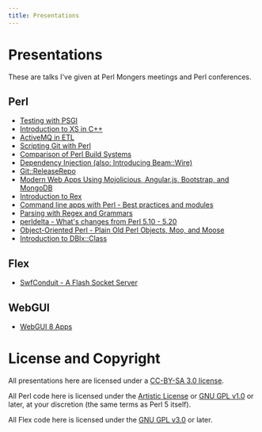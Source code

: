 ```yaml
---
title: Presentations
---
```


# Presentations

These are talks I've given at Perl Mongers meetings and Perl conferences.

## Perl

* [Testing with PSGI](/talks/Perl/PSGI-Testing.html)
* [Introduction to XS in C++](/talks/Perl/Intro-XS-CXX.html)
* [ActiveMQ in ETL](/talks/Perl/ActiveMQ-ETL.html)
* [Scripting Git with Perl](/talks/Perl/Scripting-Git.html)
* [Comparison of Perl Build Systems](/talks/Perl/Compare-Building-Modules.html)
* [Dependency Injection (also: Introducing Beam::Wire)](/talks/Perl/Dependency-Injection.html)
* [Git::ReleaseRepo](/talks/Perl/Git-ReleaseRepo.html)
* [Modern Web Apps Using Mojolicious, Angular.js, Bootstrap, and MongoDB](/talks/Perl/Mojo-Angular.html)
* [Introduction to Rex](/Introduction-to-Rex)
* [Command line apps with Perl - Best practices and modules](http://chicago.pm.org/Command-Line-Apps/)
* [Parsing with Regex and Grammars](http://chicago.pm.org/Parsing-Regex-Grammars/)
* [perldelta - What's changes from Perl 5.10 - 5.20](http://chicago.pm.org/perldelta)
* [Object-Oriented Perl - Plain Old Perl Objects, Moo, and Moose](http://chicago.pm.org/Object-Oriented/)
* [Introduction to DBIx::Class](http://preaction.github.io/Introduction-to-DBIx-Class/)

## Flex

* [SwfConduit - A Flash Socket Server](/talks/Flex/SwfConduit.html)

## WebGUI

* [WebGUI 8 Apps](/talks/WebGUI/8-apps.html)

# License and Copyright

All presentations here are licensed under a [CC-BY-SA 3.0
license](http://creativecommons.org/licenses/by-sa/3.0/us/).

All Perl code here is licensed under the [Artistic
License](http://dev.perl.org/licenses/artistic.html) or [GNU GPL
v1.0](http://www.gnu.org/licenses/gpl-1.0.txt) or later, at your
discretion (the same terms as Perl 5 itself).

All Flex code here is licensed under the [GNU GPL
v3.0](http://www.gnu.org/licenses/gpl-3.0.txt) or later.

